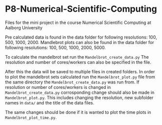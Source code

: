 # P8-Numerical-Scientific-Computing
Files for the mini project in the course Numerical Scientific Computing at Aalborg University

Pre calculated data is found in the data folder for following resolutions: 100, 500, 1000, 2000. 
Mandlebrot plots can also be found in the data folder for following resolutions: 100, 500, 1000, 2000, 5000.

To calculate the mandelbrot set run the `Mandelbrot_create_data.py`
The resolution and number of cores/workers can also be specified in the file.

After this the data will be saved to multiple files in created folders.
In order to plot the mandelbrot sets calculated run the `Mandelbrot_plot.py` file from the same directory the `Mandelbrot_create_data.py` was run from.
If resolution or number of cores/workers is changed in `Mandelbrot_create_data.py` corrosponding change should also be made in `Mandelbrot_plot.py`. This includes changing the resolution, new subfolder names in `data/` and the title of the data files. 

The same changes should be done if it is wanted to plot the time plots in `Mandelbrot_plot_time.py`.
